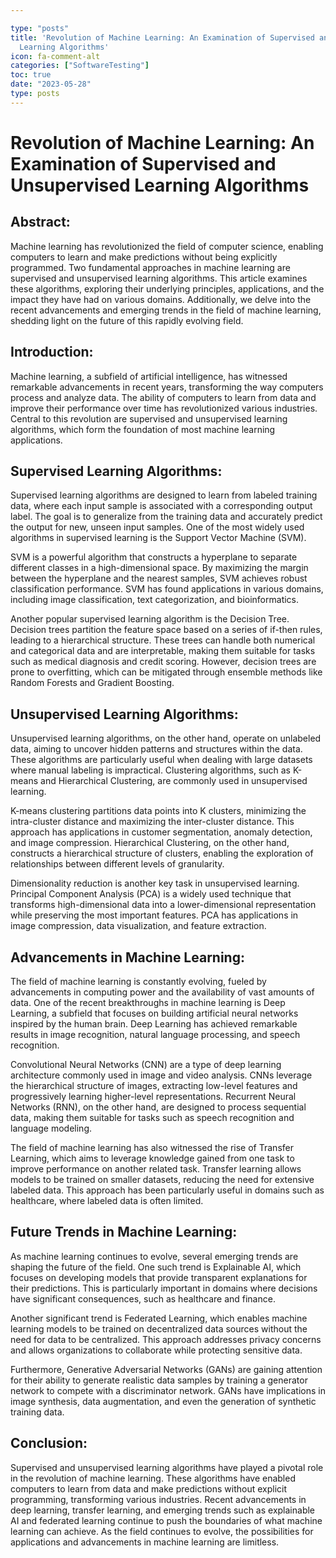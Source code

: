 ```yaml
---

type: "posts"
title: 'Revolution of Machine Learning: An Examination of Supervised and Unsupervised
  Learning Algorithms'
icon: fa-comment-alt
categories: ["SoftwareTesting"]
toc: true
date: "2023-05-28"
type: posts
---
```





# Revolution of Machine Learning: An Examination of Supervised and Unsupervised Learning Algorithms

## Abstract:
Machine learning has revolutionized the field of computer science, enabling computers to learn and make predictions without being explicitly programmed. Two fundamental approaches in machine learning are supervised and unsupervised learning algorithms. This article examines these algorithms, exploring their underlying principles, applications, and the impact they have had on various domains. Additionally, we delve into the recent advancements and emerging trends in the field of machine learning, shedding light on the future of this rapidly evolving field.

## Introduction:
Machine learning, a subfield of artificial intelligence, has witnessed remarkable advancements in recent years, transforming the way computers process and analyze data. The ability of computers to learn from data and improve their performance over time has revolutionized various industries. Central to this revolution are supervised and unsupervised learning algorithms, which form the foundation of most machine learning applications.

## Supervised Learning Algorithms:
Supervised learning algorithms are designed to learn from labeled training data, where each input sample is associated with a corresponding output label. The goal is to generalize from the training data and accurately predict the output for new, unseen input samples. One of the most widely used algorithms in supervised learning is the Support Vector Machine (SVM).

SVM is a powerful algorithm that constructs a hyperplane to separate different classes in a high-dimensional space. By maximizing the margin between the hyperplane and the nearest samples, SVM achieves robust classification performance. SVM has found applications in various domains, including image classification, text categorization, and bioinformatics.

Another popular supervised learning algorithm is the Decision Tree. Decision trees partition the feature space based on a series of if-then rules, leading to a hierarchical structure. These trees can handle both numerical and categorical data and are interpretable, making them suitable for tasks such as medical diagnosis and credit scoring. However, decision trees are prone to overfitting, which can be mitigated through ensemble methods like Random Forests and Gradient Boosting.

## Unsupervised Learning Algorithms:
Unsupervised learning algorithms, on the other hand, operate on unlabeled data, aiming to uncover hidden patterns and structures within the data. These algorithms are particularly useful when dealing with large datasets where manual labeling is impractical. Clustering algorithms, such as K-means and Hierarchical Clustering, are commonly used in unsupervised learning.

K-means clustering partitions data points into K clusters, minimizing the intra-cluster distance and maximizing the inter-cluster distance. This approach has applications in customer segmentation, anomaly detection, and image compression. Hierarchical Clustering, on the other hand, constructs a hierarchical structure of clusters, enabling the exploration of relationships between different levels of granularity.

Dimensionality reduction is another key task in unsupervised learning. Principal Component Analysis (PCA) is a widely used technique that transforms high-dimensional data into a lower-dimensional representation while preserving the most important features. PCA has applications in image compression, data visualization, and feature extraction.

## Advancements in Machine Learning:
The field of machine learning is constantly evolving, fueled by advancements in computing power and the availability of vast amounts of data. One of the recent breakthroughs in machine learning is Deep Learning, a subfield that focuses on building artificial neural networks inspired by the human brain. Deep Learning has achieved remarkable results in image recognition, natural language processing, and speech recognition.

Convolutional Neural Networks (CNN) are a type of deep learning architecture commonly used in image and video analysis. CNNs leverage the hierarchical structure of images, extracting low-level features and progressively learning higher-level representations. Recurrent Neural Networks (RNN), on the other hand, are designed to process sequential data, making them suitable for tasks such as speech recognition and language modeling.

The field of machine learning has also witnessed the rise of Transfer Learning, which aims to leverage knowledge gained from one task to improve performance on another related task. Transfer learning allows models to be trained on smaller datasets, reducing the need for extensive labeled data. This approach has been particularly useful in domains such as healthcare, where labeled data is often limited.

## Future Trends in Machine Learning:
As machine learning continues to evolve, several emerging trends are shaping the future of the field. One such trend is Explainable AI, which focuses on developing models that provide transparent explanations for their predictions. This is particularly important in domains where decisions have significant consequences, such as healthcare and finance.

Another significant trend is Federated Learning, which enables machine learning models to be trained on decentralized data sources without the need for data to be centralized. This approach addresses privacy concerns and allows organizations to collaborate while protecting sensitive data.

Furthermore, Generative Adversarial Networks (GANs) are gaining attention for their ability to generate realistic data samples by training a generator network to compete with a discriminator network. GANs have implications in image synthesis, data augmentation, and even the generation of synthetic training data.

## Conclusion:
Supervised and unsupervised learning algorithms have played a pivotal role in the revolution of machine learning. These algorithms have enabled computers to learn from data and make predictions without explicit programming, transforming various industries. Recent advancements in deep learning, transfer learning, and emerging trends such as explainable AI and federated learning continue to push the boundaries of what machine learning can achieve. As the field continues to evolve, the possibilities for applications and advancements in machine learning are limitless.